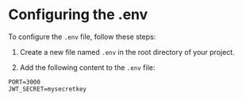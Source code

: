 # Configuring the .env

To configure the `.env` file, follow these steps:

1. Create a new file named `.env` in the root directory of your project.

2. Add the following content to the `.env` file:

```env
PORT=3000
JWT_SECRET=mysecretkey
```
